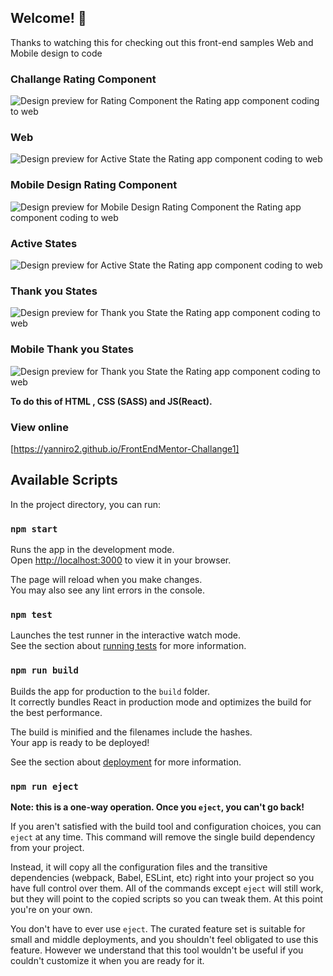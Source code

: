 ## Welcome! 👋

Thanks to watching this for checking out this front-end samples Web and Mobile design to code

### Challange Rating Component

![Design preview for Rating Component the  Rating  app component coding to web ](./Design/desktop-preview.jpg)

### Web

![Design preview for Active State the  Rating  app component coding to web ](./Design/desktop-design.jpg)

### Mobile Design Rating Component

![Design preview for Mobile Design Rating Component the  Rating  app component coding to web ](./Design/mobile-design.jpg)

### Active States

![Design preview for Active State the  Rating  app component coding to web ](./Design/active-states.jpg)

### Thank you States

![Design preview for Thank you State the  Rating  app component coding to web ](./Design/desktop-thank-you-state.jpg)

### Mobile Thank you States

![Design preview for Thank you State the  Rating  app component coding to web ](./Design/mobile-thank-you-state.jpg)

**To do this of HTML , CSS (SASS) and JS(React).**

### View online

[https://yanniro2.github.io/FrontEndMentor-Challange1]

## Available Scripts

In the project directory, you can run:

### `npm start`

Runs the app in the development mode.\
Open [http://localhost:3000](http://localhost:3000) to view it in your browser.

The page will reload when you make changes.\
You may also see any lint errors in the console.

### `npm test`

Launches the test runner in the interactive watch mode.\
See the section about [running tests](https://facebook.github.io/create-react-app/docs/running-tests) for more information.

### `npm run build`

Builds the app for production to the `build` folder.\
It correctly bundles React in production mode and optimizes the build for the best performance.

The build is minified and the filenames include the hashes.\
Your app is ready to be deployed!

See the section about [deployment](https://facebook.github.io/create-react-app/docs/deployment) for more information.

### `npm run eject`

**Note: this is a one-way operation. Once you `eject`, you can't go back!**

If you aren't satisfied with the build tool and configuration choices, you can `eject` at any time. This command will remove the single build dependency from your project.

Instead, it will copy all the configuration files and the transitive dependencies (webpack, Babel, ESLint, etc) right into your project so you have full control over them. All of the commands except `eject` will still work, but they will point to the copied scripts so you can tweak them. At this point you're on your own.

You don't have to ever use `eject`. The curated feature set is suitable for small and middle deployments, and you shouldn't feel obligated to use this feature. However we understand that this tool wouldn't be useful if you couldn't customize it when you are ready for it.
